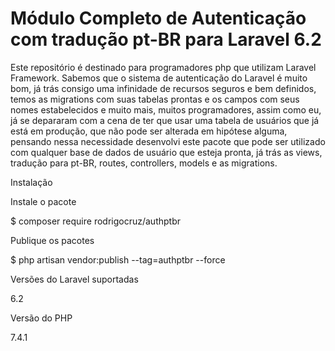 # Módulo Completo de Autenticação com tradução pt-BR para Laravel 6.2
Este repositório é destinado para programadores php que utilizam Laravel Framework. Sabemos que o sistema de autenticação  do Laravel é muito bom, já trás consigo uma infinidade de recursos seguros e bem definidos, temos as migrations com suas  tabelas prontas e os campos com seus nomes estabelecidos e muito mais, muitos programadores, assim como eu, já se depararam  com a cena de ter que usar uma tabela de usuários que já está em produção, que não pode ser alterada em hipótese alguma, pensando  nessa necessidade desenvolvi este pacote que pode ser utilizado com qualquer base de dados de usuário que esteja pronta, já trás  as views, tradução para pt-BR, routes, controllers, models e as migrations.


Instalação

Instale o pacote

$ composer require rodrigocruz/authptbr


Publique os pacotes

$ php artisan vendor:publish --tag=authptbr --force


Versões do Laravel suportadas

6.2

Versão do PHP

7.4.1
